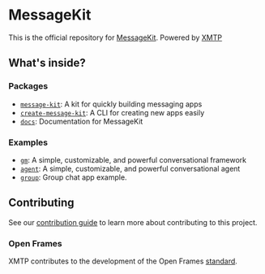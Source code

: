 # MessageKit

This is the official repository for [MessageKit](https://messagekit.ephemerahq.com/). Powered by [XMTP](http://xmtp.org)

## What's inside?

### Packages

- [`message-kit`](/packages/message-kit): A kit for quickly building messaging apps
- [`create-message-kit`](/packages/create-message-kit): A CLI for creating new apps easily
- [`docs`](/packages/docs): Documentation for MessageKit

### Examples

- [`gm`](/examples/gm): A simple, customizable, and powerful conversational framework
- [`agent`](/examples/agent): A simple, customizable, and powerful conversational agent
- [`group`](/examples/group): Group chat app example.

## Contributing

See our [contribution guide](./CONTRIBUTING.md) to learn more about contributing to this project.

### Open Frames

XMTP contributes to the development of the Open Frames [standard](https://www.openframes.xyz).
